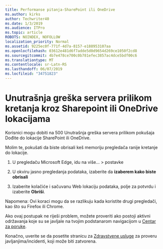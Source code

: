 ```yaml
---
title: Performanse pitanja-SharePoint ili OneDrive
ms.author: kirks
author: Techwriter40
ms.date: 1/3/2019
ms.audience: ITPro
ms.topic: article
ROBOTS: NOINDEX, NOFOLLOW
localization_priority: Normal
ms.assetid: 9225ec0f-771f-4d7a-8157-e188953107aa
ms.openlocfilehash: 03612e481d6f7adde5d0d9654d269ce1050f2cd8
ms.sourcegitcommit: 4b7e478ce700c0b781efec3857ac4dce5bdf00c6
ms.translationtype: MT
ms.contentlocale: sr-Latn-RS
ms.lasthandoff: 06/07/2019
ms.locfileid: "34751823"
---
```

# <a name="internal-server-error-when-navigating-to-sharepoint-or-onedrive-sites"></a>Unutrašnja greška servera prilikom kretanja kroz Sharepoint ili OneDrive lokacijama

Korisnici mogu dobiti na 500 Unutrašnja greška servera prilikom pokušaja Dođite do lokacije SharePoint ili OneDrive. 

Molim te, pokušati da biste obrisali keš memoriju pregledača ranije kretanje do lokacije.


1. U pregledaču Microsoft Edge, idu na više... > postavke

2. U okviru jasno pregledanja podataka, izaberite da **izaberem kako biste obrisali**

3. Izaberite kolačiće i sačuvanu Web lokaciju podataka, polje za potvrdu i izaberite **Obriši**.

Napomena: Ovi koraci mogu da se razlikuju kada koristite drugi pregledači, kao što su Firefox ili Chrome.

Ako ovaj postupak ne riješi problem, možete proveriti ako postoji aktivni održavanja koje su se javljale na tvojim podstanarom navigacijom u [Centar za poruke](https://portal.office.com/adminportal/home#/MessageCenter).

Konačno, uverite se da posetite stranicu za [Zdravstvene usluge](https://portal.office.com/adminportal/home#/servicehealth) za proveru javljanjima/incidenti, koji može biti zatvorena.

